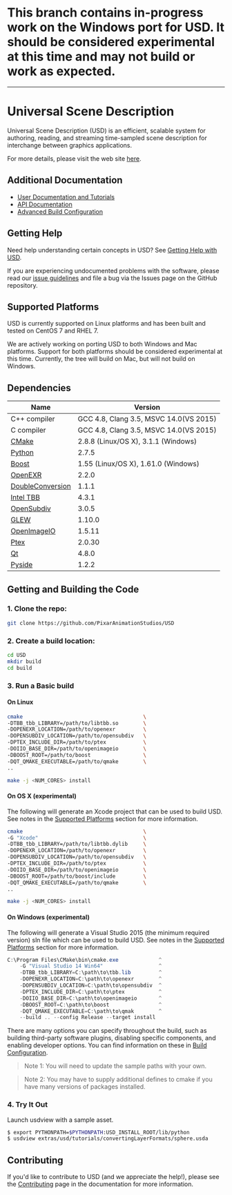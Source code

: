 # This branch contains in-progress work on the Windows port for USD. It should be considered experimental at this time and may not build or work as expected. #
---
Universal Scene Description
===========================

Universal Scene Description (USD) is an efficient, scalable system for
authoring, reading, and streaming time-sampled scene description for
interchange between graphics applications.

For more details, please visit the web site [here](http://openusd.org).

Additional Documentation
------------------------

* [User Documentation and Tutorials](http://openusd.org/docs/index.html)
* [API Documentation](http://openusd.org/docs/api/index.html)
* [Advanced Build Configuration](BUILDING.md)


Getting Help
------------

Need help understanding certain concepts in USD? See
[Getting Help with USD](http://openusd.org/docs/Getting-Help-with-USD.html).

If you are experiencing undocumented problems with the software, 
please read our [issue guidelines](ISSUES.md) and file a bug via the
Issues page on the GitHub repository.

Supported Platforms
-------------------

USD is currently supported on Linux platforms and has been built and tested
on CentOS 7 and RHEL 7.

We are actively working on porting USD to both Windows and Mac platforms. 
Support for both platforms should be considered experimental at this time.
Currently, the tree will build on Mac, but will not build on Windows.

Dependencies
------------

| Name | Version |
| ---- | --------- |
| C++ compiler                                                      | GCC 4.8, Clang 3.5, MSVC 14.0(VS 2015) |
| C compiler                                                        | GCC 4.8, Clang 3.5, MSVC 14.0(VS 2015) |
| [CMake](https://cmake.org/documentation/)                         | 2.8.8 (Linux/OS X), 3.1.1 (Windows)    |
| [Python](https://python.org)                                      | 2.7.5              |
| [Boost](https://boost.org)                                        | 1.55 (Linux/OS X), 1.61.0 (Windows)    |
| [OpenEXR](https://openexr.org)                                    | 2.2.0              |
| [DoubleConversion](https://github.com/google/double-conversion)   | 1.1.1              |
| [Intel TBB](https://www.threadingbuildingblocks.org/)             | 4.3.1              |
| [OpenSubdiv](https://github.com/PixarAnimationStudios/OpenSubdiv) | 3.0.5              |
| [GLEW](http://glew.sourceforge.net/)                              | 1.10.0             |
| [OpenImageIO](https://sites.google.com/site/openimageio/home)     | 1.5.11             |
| [Ptex](http://ptex.us/)                                           | 2.0.30             |
| [Qt](http://doc.qt.io/qt-4.8)                                     | 4.8.0              |
| [Pyside](http://wiki.qt.io/PySide)                                | 1.2.2              |


Getting and Building the Code
-----------------------------

### 1. Clone the repo:

```bash 
git clone https://github.com/PixarAnimationStudios/USD
```

### 2. Create a build location:
```bash
cd USD
mkdir build
cd build
```

### 3. Run a Basic build

#### On Linux 

```bash
cmake                                       \
-DTBB_tbb_LIBRARY=/path/to/libtbb.so        \    
-DOPENEXR_LOCATION=/path/to/openexr         \
-DOPENSUBDIV_LOCATION=/path/to/opensubdiv   \
-DPTEX_INCLUDE_DIR=/path/to/ptex            \
-DOIIO_BASE_DIR=/path/to/openimageio        \
-DBOOST_ROOT=/path/to/boost                 \
-DQT_QMAKE_EXECUTABLE=/path/to/qmake        \
..

make -j <NUM_CORES> install
```

#### On OS X (experimental)

The following will generate an Xcode project that can be used to build USD.
See notes in the [Supported Platforms](#supported-platforms) section
for more information.

```bash
cmake                                       \
-G "Xcode"                                  \
-DTBB_tbb_LIBRARY=/path/to/libtbb.dylib     \    
-DOPENEXR_LOCATION=/path/to/openexr         \
-DOPENSUBDIV_LOCATION=/path/to/opensubdiv   \
-DPTEX_INCLUDE_DIR=/path/to/ptex            \
-DOIIO_BASE_DIR=/path/to/openimageio        \
-DBOOST_ROOT=/path/to/boost/include         \
-DQT_QMAKE_EXECUTABLE=/path/to/qmake        \
..

make -j <NUM_CORES> install
```

#### On Windows (experimental)

The following will generate a Visual Studio 2015 (the minimum required version)
sln file which can be used to build USD. See notes in the 
[Supported Platforms](#supported-platforms) section for more information.

```powershell
C:\Program Files\CMake\bin\cmake.exe             ^
    -G "Visual Studio 14 Win64"                  ^
    -DTBB_tbb_LIBRARY=C:\path\to\tbb.lib         ^     
    -DOPENEXR_LOCATION=C:\path\to\openexr        ^ 
    -DOPENSUBDIV_LOCATION=C:\path\to\opensubdiv  ^ 
    -DPTEX_INCLUDE_DIR=C:\path\to\ptex           ^ 
    -DOIIO_BASE_DIR=C:\path\to\openimageio       ^ 
    -DBOOST_ROOT=C:\path\to\boost                ^ 
    -DQT_QMAKE_EXECUTABLE=C:\path\to\qmak        ^
    --build .. --config Release --target install

```  


There are many options you can specify throughout the build, such as
building third-party software plugins, disabling specific components, 
and enabling developer options. You can find information on these in [Build Configuration](BUILDING.md).

> Note 1: You will need to update the sample paths with your own.

> Note 2: You may have to supply additional defines to cmake if you have many versions of packages installed. 


### 4. Try It Out

Launch usdview with a sample asset.

```bash
$ export PYTHONPATH=$PYTHONPATH:USD_INSTALL_ROOT/lib/python
$ usdview extras/usd/tutorials/convertingLayerFormats/sphere.usda
```

Contributing
------------

If you'd like to contribute to USD (and we appreciate the help!), please see
the [Contributing](http://openusd.org/docs/Contributing-to-USD.html) page in the
documentation for more information.
